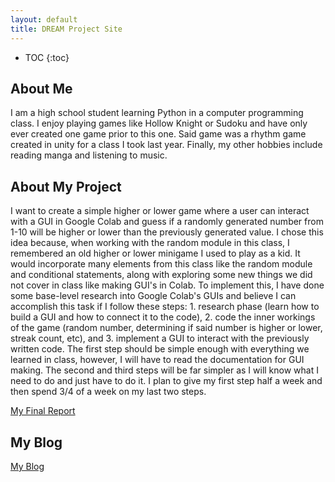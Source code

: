 ```yaml
---
layout: default
title: DREAM Project Site
---
```


* TOC
{:toc}

## About Me

I am a high school student learning Python in a computer programming class. I enjoy playing games like Hollow Knight or Sudoku and have only ever created one game prior to this one. Said game was a rhythm game created in unity for a class I took last year. Finally, my other hobbies include reading manga and listening to music.

## About My Project

I want to create a simple higher or lower game where a user can interact with a GUI in Google Colab and guess if a randomly generated number from 1-10 will be higher or lower than the previously generated value. I chose this idea because, when working with the random module in this class, I remembered an old higher or lower minigame I used to play as a kid. It would incorporate many elements from this class like the random module and conditional statements, along with exploring some new things we did not cover in class like making GUI's in Colab. To implement this, I have done some base-level research into Google Colab's GUIs and believe I can accomplish this task if I follow these steps: 1. research phase (learn how to build a GUI and how to connect it to the code), 2. code the inner workings of the game (random number, determining if said number is higher or lower, streak count, etc), and 3. implement a GUI to interact with the previously written code. The first step should be simple enough with everything we learned in class, however, I will have to read the documentation for GUI making. The second and third steps will be far simpler as I will know what I need to do and just have to do it. I plan to give my first step half a week and then spend 3/4 of a week on my last two steps.


[My Final Report](files/finalreport.pdf)

## My Blog

[My Blog](blog.html)

